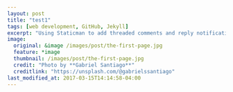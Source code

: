 ```yaml
---
layout: post
title: "test1"
tags: [web development, GitHub, Jekyll]
excerpt: "Using Staticman to add threaded comments and reply notifications to a static-based Jekyll site."
image:
  original: &image /images/post/the-first-page.jpg
  feature: *image
  thumbnail: /images/post/the-first-page.jpg
  credit: "Photo by **Gabriel Santiago**"
  creditlink: "https://unsplash.com/@gabrielssantiago"
last_modified_at: 2017-03-15T14:14:58-04:00
---
```


<script type="text/javascript">
var abc="##今天心情很好呢???????????????????????"
document.write(abc);
</script>
